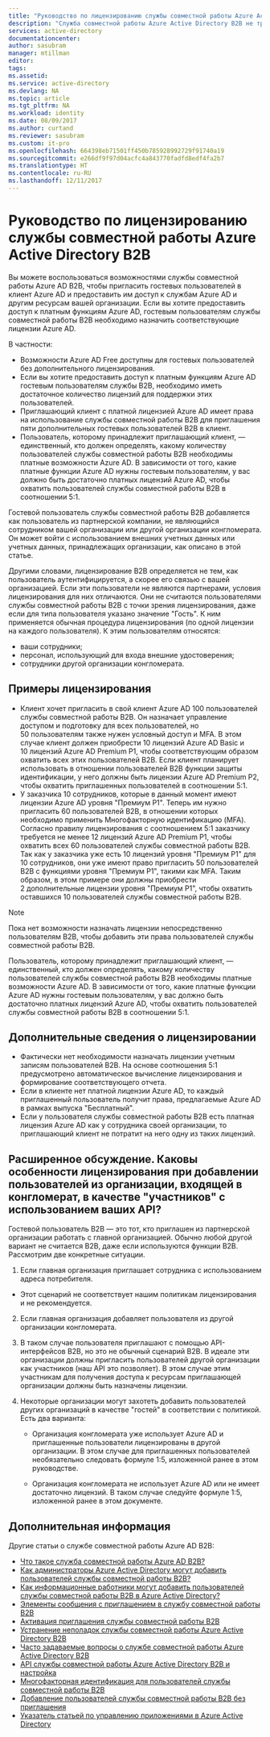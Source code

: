 ```yaml
---
title: "Руководство по лицензированию службы совместной работы Azure Active Directory B2B | Документация Майкрософт"
description: "Служба совместной работы Azure Active Directory B2B не требует платных лицензий Azure AD, но вы можете получить платные функции для гостевых пользователей B2B"
services: active-directory
documentationcenter: 
author: sasubram
manager: mtillman
editor: 
tags: 
ms.assetid: 
ms.service: active-directory
ms.devlang: NA
ms.topic: article
ms.tgt_pltfrm: NA
ms.workload: identity
ms.date: 08/09/2017
ms.author: curtand
ms.reviewer: sasubram
ms.custom: it-pro
ms.openlocfilehash: 664398eb71501ff450b785928992729f91740a19
ms.sourcegitcommit: e266df9f97d04acfc4a843770fadfd8edf4fa2b7
ms.translationtype: HT
ms.contentlocale: ru-RU
ms.lasthandoff: 12/11/2017
---
```

# <a name="azure-active-directory-b2b-collaboration-licensing-guidance"></a>Руководство по лицензированию службы совместной работы Azure Active Directory B2B

Вы можете воспользоваться возможностями службы совместной работы Azure AD B2B, чтобы пригласить гостевых пользователей в клиент Azure AD и предоставить им доступ к службам Azure AD и другим ресурсам вашей организации. Если вы хотите предоставить доступ к платным функциям Azure AD, гостевым пользователям службы совместной работы B2B необходимо назначить соответствующие лицензии Azure AD. 

В частности:
* Возможности Azure AD Free доступны для гостевых пользователей без дополнительного лицензирования.
* Если вы хотите предоставить доступ к платным функциям Azure AD гостевым пользователям службы B2B, необходимо иметь достаточное количество лицензий для поддержки этих пользователей.
* Приглашающий клиент с платной лицензией Azure AD имеет права на использование службы совместной работы B2B для приглашения пяти дополнительных гостевых пользователей B2B в клиент.
* Пользователь, которому принадлежит приглашающий клиент, — единственный, кто должен определять, какому количеству пользователей службы совместной работы B2B необходимы платные возможности Azure AD. В зависимости от того, какие платные функции Azure AD нужны гостевым пользователям, у вас должно быть достаточно платных лицензий Azure AD, чтобы охватить пользователей службы совместной работы B2B в соотношении 5:1.

Гостевой пользователь службы совместной работы B2B добавляется как пользователь из партнерской компании, не являющийся сотрудником вашей организации или другой организации конгломерата. Он может войти с использованием внешних учетных данных или учетных данных, принадлежащих организации, как описано в этой статье. 

Другими словами, лицензирование B2B определяется не тем, как пользователь аутентифицируется, а скорее его связью с вашей организацией. Если эти пользователи не являются партнерами, условия лицензирования для них отличаются. Они не считаются пользователями службы совместной работы B2B с точки зрения лицензирования, даже если для типа пользователя указано значение "Гость". К ним применяется обычная процедура лицензирования (по одной лицензии на каждого пользователя). К этим пользователям относятся:
* ваши сотрудники;
* персонал, использующий для входа внешние удостоверения;
* сотрудники другой организации конгломерата.


## <a name="licensing-examples"></a>Примеры лицензирования
- Клиент хочет пригласить в свой клиент Azure AD 100 пользователей службы совместной работы B2B. Он назначает управление доступом и подготовку для всех пользователей, но 50 пользователям также нужен условный доступ и MFA. В этом случае клиент должен приобрести 10 лицензий Azure AD Basic и 10 лицензий Azure AD Premium P1, чтобы соответствующим образом охватить всех этих пользователей B2B. Если клиент планирует использовать в отношении пользователей B2B функции защиты идентификации, у него должны быть лицензии Azure AD Premium P2, чтобы охватить приглашенных пользователей в соотношении 5:1.
- У заказчика 10 сотрудников, которые в данный момент имеют лицензии Azure AD уровня "Премиум P1". Теперь им нужно пригласить 60 пользователей B2B, в отношении которых необходимо применить Многофакторную идентификацию (MFA). Согласно правилу лицензирования с соотношением 5:1 заказчику требуется не менее 12 лицензий Azure AD Premium P1, чтобы охватить всех 60 пользователей службы совместной работы B2B. Так как у заказчика уже есть 10 лицензий уровня "Премиум P1" для 10 сотрудников, они уже имеют право пригласить 50 пользователей B2B с функциями уровня "Премиум P1", такими как MFA. Таким образом, в этом примере они должны приобрести 2 дополнительные лицензии уровня "Премиум P1", чтобы охватить оставшихся 10 пользователей службы совместной работы B2B.

> [!NOTE]
> Пока нет возможности назначать лицензии непосредственно пользователям B2B, чтобы добавить эти права пользователей службы совместной работы B2B.

Пользователь, которому принадлежит приглашающий клиент, — единственный, кто должен определять, какому количеству пользователей службы совместной работы B2B необходимы платные возможности Azure AD. В зависимости от того, какие платные функции Azure AD нужны гостевым пользователям, у вас должно быть достаточно платных лицензий Azure AD, чтобы охватить пользователей службы совместной работы B2B в соотношении 5:1. 

## <a name="additional-licensing-details"></a>Дополнительные сведения о лицензировании
- Фактически нет необходимости назначать лицензии учетным записям пользователей B2B. На основе соотношения 5:1 предусмотрено автоматическое вычисление лицензирования и формирование соответствующего отчета.
- Если в клиенте нет платной лицензии Azure AD, то каждый приглашенный пользователь получит права, предлагаемые Azure AD в рамках выпуска "Бесплатный".
- Если у пользователя службы совместной работы B2B есть платная лицензия Azure AD как у сотрудника своей организации, то приглашающий клиент не потратит на него одну из таких лицензий.

## <a name="advanced-discussion-what-are-the-licensing-considerations-when-we-add-users-from-a-conglomerate-organization-as-members-using-your-apis"></a>Расширенное обсуждение. Каковы особенности лицензирования при добавлении пользователей из организации, входящей в конгломерат, в качестве "участников" с использованием ваших API?
Гостевой пользователь B2B — это тот, кто приглашен из партнерской организации работать с главной организацией. Обычно любой другой вариант не считается B2B, даже если используются функции B2B. Рассмотрим две конкретные ситуации.

1. Если главная организация приглашает сотрудника с использованием адреса потребителя.
  * Этот сценарий не соответствует нашим политикам лицензирования и не рекомендуется.

2. Если главная организация добавляет пользователя из другой организации конгломерата.
  1. В таком случае пользователя приглашают с помощью API-интерфейсов B2B, но это не обычный сценарий B2B. В идеале эти организации должны пригласить пользователей другой организации как участников (наш API это позволяет). В этом случае этим участникам для получения доступа к ресурсам приглашающей организации должны быть назначены лицензии.

  2. Некоторые организации могут захотеть добавить пользователей других организаций в качестве "гостей" в соответствии с политикой. Есть два варианта:
      * Организация конгломерата уже использует Azure AD и приглашенные пользователи лицензированы в другой организации. В этом случае для приглашенных пользователей необязательно следовать формуле 1:5, изложенной ранее в этом руководстве. 

      * Организация конгломерата не использует Azure AD или не имеет достаточно лицензий. В таком случае следуйте формуле 1:5, изложенной ранее в этом документе.

## <a name="next-steps"></a>Дополнительная информация

Другие статьи о службе совместной работы Azure AD B2B:

* [Что такое служба совместной работы Azure AD B2B?](active-directory-b2b-what-is-azure-ad-b2b.md)
* [Как администраторы Azure Active Directory могут добавить пользователей службы совместной работы B2B?](active-directory-b2b-admin-add-users.md)
* [Как информационные работники могут добавить пользователей службы совместной работы B2B в Azure Active Directory?](active-directory-b2b-iw-add-users.md)
* [Элементы сообщения с приглашением в службу совместной работы B2B](active-directory-b2b-invitation-email.md)
* [Активация приглашения службы совместной работы B2B](active-directory-b2b-redemption-experience.md)
* [Устранение неполадок службы совместной работы Azure Active Directory B2B](active-directory-b2b-troubleshooting.md)
* [Часто задаваемые вопросы о службе совместной работы Azure Active Directory B2B](active-directory-b2b-faq.md)
* [API службы совместной работы Azure Active Directory B2B и настройка](active-directory-b2b-api.md)
* [Многофакторная идентификация для пользователей службы совместной работы B2B](active-directory-b2b-mfa-instructions.md)
* [Добавление пользователей службы совместной работы B2B без приглашения](active-directory-b2b-add-user-without-invite.md)
* [Указатель статьей по управлению приложениями в Azure Active Directory](active-directory-apps-index.md)
